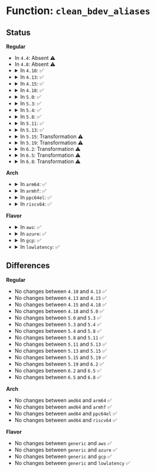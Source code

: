 # Function: <code>clean_bdev_aliases</code>

## Status
<b>Regular</b>
<ul>
<li>
In <code>4.4</code>: Absent ⚠️
</li>
<li>
In <code>4.8</code>: Absent ⚠️
</li>
<li>
<details>
<summary>In <code>4.10</code>: ✅</summary>

```c
void clean_bdev_aliases(struct block_device *bdev, sector_t block, sector_t len);
```

**Collision:** Unique Global

**Inline:** No

**Transformation:** False

**Instances:**

```
In fs/buffer.c (ffffffff8127ee00)
Location: fs/buffer.c:1628
Inline: False
Direct callers:
  - fs/buffer.c:nobh_write_begin
  - fs/buffer.c:__block_write_begin_int
  - fs/buffer.c:__block_write_full_page
  - fs/direct-io.c:do_blockdev_direct_IO
  - fs/mpage.c:__mpage_writepage
  - fs/ext4/inode.c:ext4_writepages
  - fs/ext4/inode.c:ext4_block_write_begin
  - fs/ext4/inode.c:ext4_map_blocks
  - fs/ext4/page-io.c:ext4_bio_write_page
  - fs/ext4/extents.c:ext4_ext_map_blocks
```
**Symbols:**

```
ffffffff8127ee00-ffffffff8127f02e: clean_bdev_aliases (STB_GLOBAL)
```
</details>
</li>
<li>
<details>
<summary>In <code>4.13</code>: ✅</summary>

```c
void clean_bdev_aliases(struct block_device *bdev, sector_t block, sector_t len);
```

**Collision:** Unique Global

**Inline:** No

**Transformation:** False

**Instances:**

```
In fs/buffer.c (ffffffff8128c780)
Location: fs/buffer.c:1623
Inline: False
Direct callers:
  - fs/buffer.c:nobh_write_begin
  - fs/buffer.c:__block_write_begin_int
  - fs/buffer.c:__block_write_full_page
  - fs/direct-io.c:do_blockdev_direct_IO
  - fs/mpage.c:__mpage_writepage
  - fs/ext4/extents.c:ext4_ext_handle_unwritten_extents
  - fs/ext4/inode.c:ext4_writepages
  - fs/ext4/inode.c:ext4_block_write_begin
  - fs/ext4/inode.c:ext4_map_blocks
  - fs/ext4/page-io.c:ext4_bio_write_page
```
**Symbols:**

```
ffffffff8128c780-ffffffff8128c9a1: clean_bdev_aliases (STB_GLOBAL)
```
</details>
</li>
<li>
<details>
<summary>In <code>4.15</code>: ✅</summary>

```c
void clean_bdev_aliases(struct block_device *bdev, sector_t block, sector_t len);
```

**Collision:** Unique Global

**Inline:** No

**Transformation:** False

**Instances:**

```
In fs/buffer.c (ffffffff812af2f0)
Location: fs/buffer.c:1583
Inline: False
Direct callers:
  - fs/buffer.c:nobh_write_begin
  - fs/buffer.c:__block_write_begin_int
  - fs/buffer.c:__block_write_full_page
  - fs/direct-io.c:do_blockdev_direct_IO
  - fs/mpage.c:__mpage_writepage
  - fs/ext4/extents.c:ext4_ext_handle_unwritten_extents
  - fs/ext4/inode.c:ext4_writepages
  - fs/ext4/inode.c:ext4_block_write_begin
  - fs/ext4/inode.c:ext4_map_blocks
  - fs/ext4/page-io.c:ext4_bio_write_page
```
**Symbols:**

```
ffffffff812af2f0-ffffffff812af4f1: clean_bdev_aliases (STB_GLOBAL)
```
</details>
</li>
<li>
<details>
<summary>In <code>4.18</code>: ✅</summary>

```c
void clean_bdev_aliases(struct block_device *bdev, sector_t block, sector_t len);
```

**Collision:** Unique Global

**Inline:** No

**Transformation:** False

**Instances:**

```
In fs/buffer.c (ffffffff812d6e70)
Location: fs/buffer.c:1554
Inline: False
Direct callers:
  - fs/buffer.c:nobh_write_begin
  - fs/buffer.c:__block_write_begin_int
  - fs/buffer.c:__block_write_full_page
  - fs/direct-io.c:do_blockdev_direct_IO
  - fs/mpage.c:__mpage_writepage
  - fs/ext4/extents.c:ext4_ext_handle_unwritten_extents
  - fs/ext4/inode.c:ext4_writepages
  - fs/ext4/inode.c:ext4_block_write_begin
  - fs/ext4/inode.c:ext4_map_blocks
  - fs/ext4/page-io.c:ext4_bio_write_page
```
**Symbols:**

```
ffffffff812d6e70-ffffffff812d7067: clean_bdev_aliases (STB_GLOBAL)
```
</details>
</li>
<li>
<details>
<summary>In <code>5.0</code>: ✅</summary>

```c
void clean_bdev_aliases(struct block_device *bdev, sector_t block, sector_t len);
```

**Collision:** Unique Global

**Inline:** No

**Transformation:** False

**Instances:**

```
In fs/buffer.c (ffffffff812ec1f0)
Location: fs/buffer.c:1562
Inline: False
Direct callers:
  - fs/buffer.c:nobh_write_begin
  - fs/buffer.c:__block_write_begin_int
  - fs/buffer.c:__block_write_full_page
  - fs/direct-io.c:do_blockdev_direct_IO
  - fs/mpage.c:__mpage_writepage
  - fs/ext4/extents.c:ext4_ext_handle_unwritten_extents
  - fs/ext4/inode.c:ext4_writepages
  - fs/ext4/inode.c:ext4_block_write_begin
  - fs/ext4/inode.c:ext4_map_blocks
  - fs/ext4/page-io.c:ext4_bio_write_page
```
**Symbols:**

```
ffffffff812ec1f0-ffffffff812ec3ea: clean_bdev_aliases (STB_GLOBAL)
```
</details>
</li>
<li>
<details>
<summary>In <code>5.3</code>: ✅</summary>

```c
void clean_bdev_aliases(struct block_device *bdev, sector_t block, sector_t len);
```

**Collision:** Unique Global

**Inline:** No

**Transformation:** False

**Instances:**

```
In fs/buffer.c (ffffffff8130d840)
Location: fs/buffer.c:1563
Inline: False
Direct callers:
  - fs/buffer.c:nobh_write_begin
  - fs/buffer.c:__block_write_begin_int
  - fs/buffer.c:__block_write_full_page
  - fs/direct-io.c:do_direct_IO
  - fs/mpage.c:__mpage_writepage
```
**Symbols:**

```
ffffffff8130d840-ffffffff8130da36: clean_bdev_aliases (STB_GLOBAL)
```
</details>
</li>
<li>
<details>
<summary>In <code>5.4</code>: ✅</summary>

```c
void clean_bdev_aliases(struct block_device *bdev, sector_t block, sector_t len);
```

**Collision:** Unique Global

**Inline:** No

**Transformation:** False

**Instances:**

```
In fs/buffer.c (ffffffff81320810)
Location: fs/buffer.c:1563
Inline: False
Direct callers:
  - fs/buffer.c:nobh_write_begin
  - fs/buffer.c:__block_write_begin_int
  - fs/buffer.c:__block_write_full_page
  - fs/direct-io.c:do_direct_IO
  - fs/mpage.c:__mpage_writepage
```
**Symbols:**

```
ffffffff81320810-ffffffff81320a06: clean_bdev_aliases (STB_GLOBAL)
```
</details>
</li>
<li>
<details>
<summary>In <code>5.8</code>: ✅</summary>

```c
void clean_bdev_aliases(struct block_device *bdev, sector_t block, sector_t len);
```

**Collision:** Unique Global

**Inline:** No

**Transformation:** False

**Instances:**

```
In fs/buffer.c (ffffffff81359a90)
Location: fs/buffer.c:1607
Inline: False
Direct callers:
  - fs/buffer.c:nobh_write_begin
  - fs/buffer.c:__block_write_begin_int
  - fs/buffer.c:__block_write_full_page
  - fs/direct-io.c:do_direct_IO
  - fs/mpage.c:__mpage_writepage
```
**Symbols:**

```
ffffffff81359a90-ffffffff81359c86: clean_bdev_aliases (STB_GLOBAL)
```
</details>
</li>
<li>
<details>
<summary>In <code>5.11</code>: ✅</summary>

```c
void clean_bdev_aliases(struct block_device *bdev, sector_t block, sector_t len);
```

**Collision:** Unique Global

**Inline:** No

**Transformation:** False

**Instances:**

```
In fs/buffer.c (ffffffff81367bc0)
Location: fs/buffer.c:1606
Inline: False
Direct callers:
  - fs/buffer.c:nobh_write_begin
  - fs/buffer.c:__block_write_begin_int
  - fs/buffer.c:__block_write_full_page
  - fs/direct-io.c:do_direct_IO
  - fs/mpage.c:__mpage_writepage
```
**Symbols:**

```
ffffffff81367bc0-ffffffff81367db6: clean_bdev_aliases (STB_GLOBAL)
```
</details>
</li>
<li>
<details>
<summary>In <code>5.13</code>: ✅</summary>

```c
void clean_bdev_aliases(struct block_device *bdev, sector_t block, sector_t len);
```

**Collision:** Unique Global

**Inline:** No

**Transformation:** False

**Instances:**

```
In fs/buffer.c (ffffffff8136e3d0)
Location: fs/buffer.c:1626
Inline: False
Direct callers:
  - fs/buffer.c:nobh_write_begin
  - fs/buffer.c:__block_write_begin_int
  - fs/buffer.c:__block_write_full_page
  - fs/direct-io.c:do_direct_IO
  - fs/mpage.c:__mpage_writepage
```
**Symbols:**

```
ffffffff8136e3d0-ffffffff8136e5c6: clean_bdev_aliases (STB_GLOBAL)
```
</details>
</li>
<li>
<details>
<summary>In <code>5.15</code>: Transformation ⚠️</summary>

```c
void clean_bdev_aliases(struct block_device *bdev, sector_t block, sector_t len);
```

**Collision:** Unique Global

**Inline:** No

**Transformation:** True

**Instances:**

```
In fs/buffer.c (0)
Location: fs/buffer.c:1605
Inline: False
Direct callers:
  - fs/buffer.c:nobh_write_begin
  - fs/buffer.c:__block_write_begin_int
  - fs/buffer.c:__block_write_full_page
  - fs/direct-io.c:do_direct_IO
  - fs/mpage.c:__mpage_writepage
```
**Symbols:**

```
ffffffff81cc43d8-ffffffff81cc4448: clean_bdev_aliases.cold (STB_LOCAL)
ffffffff813bcfa0-ffffffff813bd1bd: clean_bdev_aliases (STB_GLOBAL)
```
</details>
</li>
<li>
<details>
<summary>In <code>5.19</code>: Transformation ⚠️</summary>

```c
void clean_bdev_aliases(struct block_device *bdev, sector_t block, sector_t len);
```

**Collision:** Unique Global

**Inline:** No

**Transformation:** True

**Instances:**

```
In fs/buffer.c (0)
Location: fs/buffer.c:1603
Inline: False
Direct callers:
  - fs/buffer.c:nobh_write_begin
  - fs/buffer.c:__block_write_begin_int
  - fs/buffer.c:__block_write_full_page
  - fs/direct-io.c:do_direct_IO
  - fs/mpage.c:__mpage_writepage
```
**Symbols:**

```
ffffffff81e76dfc-ffffffff81e76e5f: clean_bdev_aliases.cold (STB_LOCAL)
ffffffff81443d70-ffffffff81443ff7: clean_bdev_aliases (STB_GLOBAL)
```
</details>
</li>
<li>
<details>
<summary>In <code>6.2</code>: Transformation ⚠️</summary>

```c
void clean_bdev_aliases(struct block_device *bdev, sector_t block, sector_t len);
```

**Collision:** Unique Global

**Inline:** No

**Transformation:** True

**Instances:**

```
In fs/buffer.c (0)
Location: fs/buffer.c:1588
Inline: False
Direct callers:
  - fs/buffer.c:__block_write_begin_int
  - fs/buffer.c:__block_write_full_page
  - fs/direct-io.c:do_direct_IO
  - fs/mpage.c:__mpage_writepage
```
**Symbols:**

```
ffffffff82068f1d-ffffffff82068f92: clean_bdev_aliases.cold (STB_LOCAL)
ffffffff814d2750-ffffffff814d296f: clean_bdev_aliases (STB_GLOBAL)
```
</details>
</li>
<li>
<details>
<summary>In <code>6.5</code>: Transformation ⚠️</summary>

```c
void clean_bdev_aliases(struct block_device *bdev, sector_t block, sector_t len);
```

**Collision:** Unique Global

**Inline:** No

**Transformation:** True

**Instances:**

```
In fs/buffer.c (0)
Location: fs/buffer.c:1721
Inline: False
Direct callers:
  - fs/buffer.c:__block_write_begin_int
  - fs/buffer.c:__block_write_full_folio
  - fs/mpage.c:__mpage_writepage
  - fs/direct-io.c:do_direct_IO
```
**Symbols:**

```
ffffffff820e885a-ffffffff820e88b4: clean_bdev_aliases.cold (STB_LOCAL)
ffffffff81509060-ffffffff8150927c: clean_bdev_aliases (STB_GLOBAL)
```
</details>
</li>
<li>
<details>
<summary>In <code>6.8</code>: Transformation ⚠️</summary>

```c
void clean_bdev_aliases(struct block_device *bdev, sector_t block, sector_t len);
```

**Collision:** Unique Global

**Inline:** No

**Transformation:** True

**Instances:**

```
In fs/buffer.c (0)
Location: fs/buffer.c:1697
Inline: False
Direct callers:
  - fs/buffer.c:__block_write_begin_int
  - fs/buffer.c:__block_write_full_folio
  - fs/mpage.c:__mpage_writepage
  - fs/direct-io.c:do_direct_IO
```
**Symbols:**

```
ffffffff821c5604-ffffffff821c5657: clean_bdev_aliases.cold (STB_LOCAL)
ffffffff8153dc90-ffffffff8153deae: clean_bdev_aliases (STB_GLOBAL)
```
</details>
</li>
</ul>
<b>Arch</b>
<ul>
<li>
<details>
<summary>In <code>arm64</code>: ✅</summary>

```c
void clean_bdev_aliases(struct block_device *bdev, sector_t block, sector_t len);
```

**Collision:** Unique Global

**Inline:** No

**Transformation:** False

**Instances:**

```
In fs/buffer.c (ffff8000103d7ad0)
Location: fs/buffer.c:1563
Inline: False
Direct callers:
  - fs/buffer.c:nobh_write_begin
  - fs/buffer.c:__block_write_begin_int
  - fs/buffer.c:__block_write_full_page
  - fs/direct-io.c:do_direct_IO
  - fs/mpage.c:__mpage_writepage
```
**Symbols:**

```
ffff8000103d7ad0-ffff8000103d7d0c: clean_bdev_aliases (STB_GLOBAL)
```
</details>
</li>
<li>
<details>
<summary>In <code>armhf</code>: ✅</summary>

```c
void clean_bdev_aliases(struct block_device *bdev, sector_t block, sector_t len);
```

**Collision:** Unique Global

**Inline:** No

**Transformation:** False

**Instances:**

```
In fs/buffer.c (c05b2444)
Location: fs/buffer.c:1563
Inline: False
Direct callers:
  - fs/buffer.c:nobh_write_begin
  - fs/buffer.c:__block_write_begin_int
  - fs/buffer.c:__block_write_full_page
  - fs/direct-io.c:do_direct_IO
  - fs/mpage.c:__mpage_writepage
```
**Symbols:**

```
c05b2444-c05b26b4: clean_bdev_aliases (STB_GLOBAL)
```
</details>
</li>
<li>
<details>
<summary>In <code>ppc64el</code>: ✅</summary>

```c
void clean_bdev_aliases(struct block_device *bdev, sector_t block, sector_t len);
```

**Collision:** Unique Global

**Inline:** No

**Transformation:** False

**Instances:**

```
In fs/buffer.c (c0000000004ddcc0)
Location: fs/buffer.c:1563
Inline: False
Direct callers:
  - fs/buffer.c:nobh_write_begin
  - fs/buffer.c:__block_write_begin_int
  - fs/buffer.c:__block_write_full_page
  - fs/direct-io.c:do_direct_IO
  - fs/mpage.c:__mpage_writepage
```
**Symbols:**

```
c0000000004ddcc0-c0000000004ddf80: clean_bdev_aliases (STB_GLOBAL)
```
</details>
</li>
<li>
<details>
<summary>In <code>riscv64</code>: ✅</summary>

```c
void clean_bdev_aliases(struct block_device *bdev, sector_t block, sector_t len);
```

**Collision:** Unique Global

**Inline:** No

**Transformation:** False

**Instances:**

```
In fs/buffer.c (ffffffe0002920fa)
Location: fs/buffer.c:1563
Inline: False
Direct callers:
  - fs/buffer.c:nobh_write_begin
  - fs/buffer.c:__block_write_begin_int
  - fs/buffer.c:__block_write_full_page
  - fs/direct-io.c:do_direct_IO
  - fs/mpage.c:__mpage_writepage
```
**Symbols:**

```
ffffffe0002920fa-ffffffe0002922aa: clean_bdev_aliases (STB_GLOBAL)
```
</details>
</li>
</ul>
<b>Flavor</b>
<ul>
<li>
<details>
<summary>In <code>aws</code>: ✅</summary>

```c
void clean_bdev_aliases(struct block_device *bdev, sector_t block, sector_t len);
```

**Collision:** Unique Global

**Inline:** No

**Transformation:** False

**Instances:**

```
In fs/buffer.c (ffffffff81318df0)
Location: fs/buffer.c:1563
Inline: False
Direct callers:
  - fs/buffer.c:nobh_write_begin
  - fs/buffer.c:__block_write_begin_int
  - fs/buffer.c:__block_write_full_page
  - fs/direct-io.c:do_direct_IO
  - fs/mpage.c:__mpage_writepage
```
**Symbols:**

```
ffffffff81318df0-ffffffff81318fe6: clean_bdev_aliases (STB_GLOBAL)
```
</details>
</li>
<li>
<details>
<summary>In <code>azure</code>: ✅</summary>

```c
void clean_bdev_aliases(struct block_device *bdev, sector_t block, sector_t len);
```

**Collision:** Unique Global

**Inline:** No

**Transformation:** False

**Instances:**

```
In fs/buffer.c (ffffffff813099e0)
Location: fs/buffer.c:1563
Inline: False
Direct callers:
  - fs/buffer.c:nobh_write_begin
  - fs/buffer.c:__block_write_begin_int
  - fs/buffer.c:__block_write_full_page
  - fs/direct-io.c:do_direct_IO
  - fs/mpage.c:__mpage_writepage
```
**Symbols:**

```
ffffffff813099e0-ffffffff81309bd6: clean_bdev_aliases (STB_GLOBAL)
```
</details>
</li>
<li>
<details>
<summary>In <code>gcp</code>: ✅</summary>

```c
void clean_bdev_aliases(struct block_device *bdev, sector_t block, sector_t len);
```

**Collision:** Unique Global

**Inline:** No

**Transformation:** False

**Instances:**

```
In fs/buffer.c (ffffffff813168c0)
Location: fs/buffer.c:1563
Inline: False
Direct callers:
  - fs/buffer.c:nobh_write_begin
  - fs/buffer.c:__block_write_begin_int
  - fs/buffer.c:__block_write_full_page
  - fs/direct-io.c:do_direct_IO
  - fs/mpage.c:__mpage_writepage
```
**Symbols:**

```
ffffffff813168c0-ffffffff81316ab6: clean_bdev_aliases (STB_GLOBAL)
```
</details>
</li>
<li>
<details>
<summary>In <code>lowlatency</code>: ✅</summary>

```c
void clean_bdev_aliases(struct block_device *bdev, sector_t block, sector_t len);
```

**Collision:** Unique Global

**Inline:** No

**Transformation:** False

**Instances:**

```
In fs/buffer.c (ffffffff81328810)
Location: fs/buffer.c:1563
Inline: False
Direct callers:
  - fs/buffer.c:nobh_write_begin
  - fs/buffer.c:__block_write_begin_int
  - fs/buffer.c:__block_write_full_page
  - fs/direct-io.c:do_direct_IO
  - fs/mpage.c:__mpage_writepage
```
**Symbols:**

```
ffffffff81328810-ffffffff813289f0: clean_bdev_aliases (STB_GLOBAL)
```
</details>
</li>
</ul>

## Differences
<b>Regular</b>
<ul>
<li>
No changes between <code>4.10</code> and <code>4.13</code> ✅
</li>
<li>
No changes between <code>4.13</code> and <code>4.15</code> ✅
</li>
<li>
No changes between <code>4.15</code> and <code>4.18</code> ✅
</li>
<li>
No changes between <code>4.18</code> and <code>5.0</code> ✅
</li>
<li>
No changes between <code>5.0</code> and <code>5.3</code> ✅
</li>
<li>
No changes between <code>5.3</code> and <code>5.4</code> ✅
</li>
<li>
No changes between <code>5.4</code> and <code>5.8</code> ✅
</li>
<li>
No changes between <code>5.8</code> and <code>5.11</code> ✅
</li>
<li>
No changes between <code>5.11</code> and <code>5.13</code> ✅
</li>
<li>
No changes between <code>5.13</code> and <code>5.15</code> ✅
</li>
<li>
No changes between <code>5.15</code> and <code>5.19</code> ✅
</li>
<li>
No changes between <code>5.19</code> and <code>6.2</code> ✅
</li>
<li>
No changes between <code>6.2</code> and <code>6.5</code> ✅
</li>
<li>
No changes between <code>6.5</code> and <code>6.8</code> ✅
</li>
</ul>
<b>Arch</b>
<ul>
<li>
No changes between <code>amd64</code> and <code>arm64</code> ✅
</li>
<li>
No changes between <code>amd64</code> and <code>armhf</code> ✅
</li>
<li>
No changes between <code>amd64</code> and <code>ppc64el</code> ✅
</li>
<li>
No changes between <code>amd64</code> and <code>riscv64</code> ✅
</li>
</ul>
<b>Flavor</b>
<ul>
<li>
No changes between <code>generic</code> and <code>aws</code> ✅
</li>
<li>
No changes between <code>generic</code> and <code>azure</code> ✅
</li>
<li>
No changes between <code>generic</code> and <code>gcp</code> ✅
</li>
<li>
No changes between <code>generic</code> and <code>lowlatency</code> ✅
</li>
</ul>
